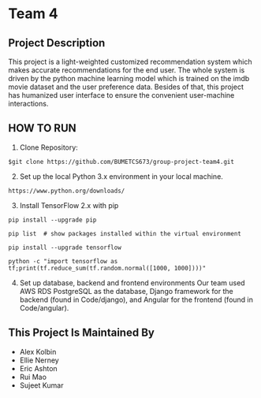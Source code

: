 # Team 4

## Project Description
This project is a light-weighted customized recommendation system which makes accurate recommendations for the end user. The whole system is driven by the python machine learning model which is trained on the imdb movie dataset and the user preference data. Besides of that, this project has humanized user interface to ensure the convenient user-machine interactions.

## HOW TO RUN

1. Clone Repository:
```
$git clone https://github.com/BUMETCS673/group-project-team4.git
```
2. Set up the local Python 3.x environment in your local machine.
```
https://www.python.org/downloads/
```
3. Install TensorFlow 2.x with pip
```
pip install --upgrade pip

pip list  # show packages installed within the virtual environment

pip install --upgrade tensorflow

python -c "import tensorflow as tf;print(tf.reduce_sum(tf.random.normal([1000, 1000])))"
```
4. Set up database, backend and frontend environments
Our team used AWS RDS PostgreSQL as the database, Django framework for the backend (found in Code/django), and Angular for the frontend (found in Code/angular). 

## This Project Is Maintained By

* Alex Kolbin
* Ellie Nerney
* Eric Ashton
* Rui Mao
* Sujeet Kumar

 
